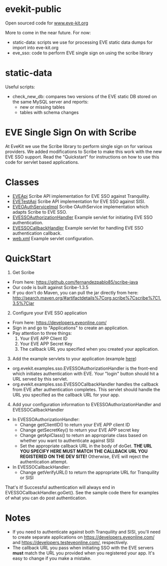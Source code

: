 evekit-public
=============

Open sourced code for www.eve-kit.org

More to come in the near future.  For now:

* static-data: scripts we use for processing EVE static data dumps for import into eve-kit.org
* eve_sso: code to perform EVE single sign on using the scribe library

static-data
===========

Useful scripts:

* check_new_db: compares two versions of the EVE static DB stored on the same MySQL server and reports:
  * new or missing tables
  * tables with schema changes

EVE Single Sign On with Scribe
==============================

At EveKit we use the Scribe library to perform single sign on for various providers.
We added modifications to Scribe to make this work with the new EVE SSO support.
Read the "Quickstart" for instructions on how to use this code for servlet based applications.

# Classes

* [EVEApi](eve_sso/java/org/scribe/builder/api/EVEApi.java) Scribe API implementation for EVE SSO against Tranquility.
* [EVETestApi](eve_sso/java/org/scribe/builder/api/EVETestApi.java) Scribe API implementation for EVE SSO against SISI.
* [EVEOAuthServiceImpl](eve_sso/java/org/scribe/builder/api/EVEOAuthServiceImpl.java) Scribe OAuthService implementation which adapts Scribe to EVE SSO.
* [EVESSOAuthorizationHandler](eve_sso/java/org/evekit/examples/sso/EVESSOAuthorizationHandler.java) Example servlet for initiating EVE SSO authentication.
* [EVESSOCallbackHandler](eve_sso/java/org/evekit/examples/sso/EVESSOCallbackHandler.java) Example servlet for handling EVE SSO authentication callback.
* [web.xml](eve_sso/web.xml) Example servlet configuration.

# QuickStart

1. Get Scribe
  * From here: https://github.com/fernandezpablo85/scribe-java
  * Our code is built against Scribe-1.3.5
  * If you don't do Maven, you can pull the jar directly from here: http://search.maven.org/#artifactdetails%7Corg.scribe%7Cscribe%7C1.3.5%7Cjar

2. Configure your EVE SSO application
  * From here: https://developers.eveonline.com/
  * Sign in and go to "Applications" to create an application.
  * Pay attention to three things:
    1. Your EVE APP Client ID
    2. Your EVE APP Secret Key
    3. The callback URL you specified when you created your application.

3. Add the example servlets to your application (example [here](eve_sso/web.xml))
  * org.evekit.examples.sso.EVESSOAuthorizationHandler is the front-end which initiates authentication with EVE.  Your "login" button should hit a URL served by this servlet.
  * org.evekit.examples.sso.EVESSOCallbackHandler handles the callback from EVE after authentication completes.  This servlet should handle the URL you specified as the callback URL for your app.

4. Add your configuration information to EVESSOAuthorizationHandler and EVESSOCallbackHandler
  * In EVESSOAuthorizationHandler:
    * Change getClientID() to return your EVE APP client ID
    * Change getSecretKey() to return your EVE APP secret key
    * Change getApiClass() to return an appropriate class based on whether you want to authenticate against SISI
    * Set the appropriate callback URL in the body of doGet.  **THE URL YOU SPECIFY HERE MUST MATCH THE CALLBACK URL YOU REGISTERED ON THE DEV SITE!**  Otherwise, EVE will reject the authentication attempt.
  * In EVESSOCallbackHandler:
    * Change getVerifyURL() to return the appropriate URL for Tranquility or SISI

That's it!  Successful authentication will always end in EVESSOCallbackHandler.goGet().  See the sample code there for examples of what you can do post authentication.

# Notes

* If you need to authenticate against both Tranquility and SISI, you'll need to create separate applications on https://developers.eveonline.com/ and https://developers.testeveonline.com/, respectively.
* The callback URL you pass when initiating SSO with the EVE servers **must** match the URL you provided when you registered your app.  It's easy to change if you make a mistake.

